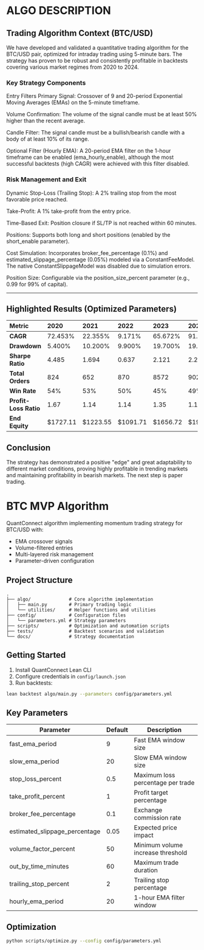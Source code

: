 # ALGO DESCRIPTION
## Trading Algorithm Context (BTC/USD)
We have developed and validated a quantitative trading algorithm for the BTC/USD pair, optimized for intraday trading using 5-minute bars. The strategy has proven to be robust and consistently profitable in backtests covering various market regimes from 2020 to 2024.

### Key Strategy Components
Entry Filters
Primary Signal: Crossover of 9 and 20-period Exponential Moving Averages (EMAs) on the 5-minute timeframe.

Volume Confirmation: The volume of the signal candle must be at least 50% higher than the recent average.

Candle Filter: The signal candle must be a bullish/bearish candle with a body of at least 10% of its range.

Optional Filter (Hourly EMA): A 20-period EMA filter on the 1-hour timeframe can be enabled (ema_hourly_enable), although the most successful backtests (high CAGR) were achieved with this filter disabled.

### Risk Management and Exit
Dynamic Stop-Loss (Trailing Stop): A 2% trailing stop from the most favorable price reached.

Take-Profit: A 1% take-profit from the entry price.

Time-Based Exit: Position closure if SL/TP is not reached within 60 minutes.

Positions: Supports both long and short positions (enabled by the short_enable parameter).

Cost Simulation: Incorporates broker_fee_percentage (0.1%) and estimated_slippage_percentage (0.05%) modeled via a ConstantFeeModel. The native ConstantSlippageModel was disabled due to simulation errors.

Position Size: Configurable via the position_size_percent parameter (e.g., 0.99 for 99% of capital).

---

## Highlighted Results (Optimized Parameters)

| Metric | 2020 | 2021 | 2022 | 2023 | 2024 |
| :--------------- | :---------- | :---------- | :--------- | :---------- | :---------- |
| **CAGR** | 72.453% | 22.355% | 9.171% | 65.672% | 91.027% |
| **Drawdown** | 5.400% | 10.200% | 9.900% | 19.700% | 19.900% |
| **Sharpe Ratio** | 4.485 | 1.694 | 0.637 | 2.121 | 2.248 |
| **Total Orders** | 824 | 652 | 870 | 8572 | 9026 |
| **Win Rate** | 54% | 53% | 50% | 45% | 49% |
| **Profit-Loss Ratio** | 1.67 | 1.14 | 1.14 | 1.35 | 1.13 |
| **End Equity** | $1727.11 | $1223.55 | $1091.71 | $1656.72 | $1913.66 |

## Conclusion
The strategy has demonstrated a positive "edge" and great adaptability to different market conditions, proving highly profitable in trending markets and maintaining profitability in bearish markets. The next step is paper trading.

# BTC MVP Algorithm

QuantConnect algorithm implementing momentum trading strategy for BTC/USD with:
- EMA crossover signals
- Volume-filtered entries
- Multi-layered risk management
- Parameter-driven configuration

## Project Structure
```
.
├── algo/              # Core algorithm implementation
│   ├── main.py        # Primary trading logic
│   └── utilities/     # Helper functions and utilities
├── config/            # Configuration files
│   └── parameters.yml # Strategy parameters
├── scripts/           # Optimization and automation scripts
├── tests/             # Backtest scenarios and validation
└── docs/              # Strategy documentation
```

## Getting Started
1. Install QuantConnect Lean CLI
2. Configure credentials in `config/launch.json`
3. Run backtests:
```bash
lean backtest algo/main.py --parameters config/parameters.yml
```

## Key Parameters
| Parameter | Default | Description |
|-----------|---------|-------------|
| fast_ema_period | 9 | Fast EMA window size |
| slow_ema_period | 20 | Slow EMA window size |
| stop_loss_percent | 0.5 | Maximum loss percentage per trade |
| take_profit_percent | 1 | Profit target percentage |
| broker_fee_percentage | 0.1 | Exchange commission rate |
| estimated_slippage_percentage | 0.05 | Expected price impact |
| volume_factor_percent | 50 | Minimum volume increase threshold |
| out_by_time_minutes | 60 | Maximum trade duration |
| trailing_stop_percent | 2 | Trailing stop percentage |
| hourly_ema_period | 20 | 1-hour EMA filter window |

## Optimization
```bash
python scripts/optimize.py --config config/parameters.yml
